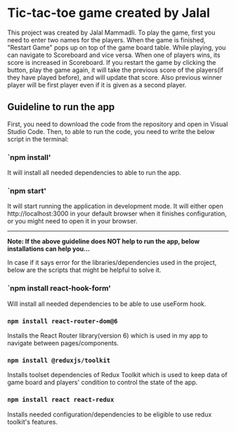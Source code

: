 # Tic-tac-toe game created by Jalal

This project was created by Jalal Mammadli. To play the game, first you need to enter two names for the players. When the game is finished, "Restart Game" pops up on top of the game board table. While playing, you can navigate to Scoreboard and vice versa. When one of players wins, its score is increased in Scoreboard. If you restart the game by clicking the button, play the game again, it will take the previous score of the players(if they have played before), and will update that score. Also previous winner player will be first player even if it is given as a second player.

## Guideline to run the app

First, you need to download the code from the repository and open in Visual Studio Code. Then, to able to run the code, you need to write the below script in the terminal:

### `npm install'

It will install all needed dependencies to able to run the app.

### `npm start'

It will start running the application in development mode. It will either open http://localhost:3000 in your default browser when it finishes configuration, or you might need to open it in your browser.


-----------------------------
**Note: If the above guideline does NOT help to run the app, below installations can help you...**

In case if it says error for the libraries/dependencies used in the project, below are the scripts that might be helpful to solve it.

### `npm install react-hook-form'

Will install all needed dependencies to be able to use useForm hook.

### `npm install react-router-dom@6`

Installs the React Router library(version 6) which is used in my app to navigate between pages/components.

### `npm install @reduxjs/toolkit`

Installs toolset dependencies of Redux Toolkit which is used to keep data of game board and players' condition to control the state of the app.

### `npm install react react-redux`

Installs needed configuration/dependencies to be eligible to use redux toolkit's features.

